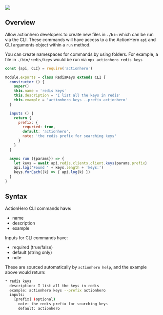 ![](ops-tools.svg)

## Overview

Allow actionhero developers to create new files in `./bin` which can be run via the CLI. These commands will have access to a the ActionHero `api` and CLI arguments object within a `run` method.

You can create namespaces for commands by using folders. For example, a file in `./bin/redis/keys` would be run via `npx actionhero redis keys`

```js
const {api, CLI} = require('actionhero')

module.exports = class RedisKeys extends CLI {
  constructor () {
    super()
    this.name = 'redis keys'
    this.description = 'I list all the keys in redis'
    this.example = 'actionhero keys --prefix actionhero'
  }

  inputs () {
    return {
      prefix: {
        requried: true,
        default: 'actionhero',
        note: 'the redis prefix for searching keys'
      }
    }
  }

  async run ({params}) => {
    let keys = await api.redis.clients.client.keys(params.prefix)
    api.log('Found ' + keys.length + 'keys:')
    keys.forEach((k) => { api.log(k) })
  }
}
```

## Syntax

ActionHero CLI commands have:

*   name
*   description
*   example

Inputs for CLI commands have:

*   required (true/false)
*   default (string only)
*   note

These are sourced automatically by `actionhero help`, and the example above would return:

```bash
* redis keys
  description: I list all the keys in redis
  example: actionhero keys --prefix actionhero
  inputs:
    [prefix] (optional)
      note: the redis prefix for searching keys
      default: actionhero
```
